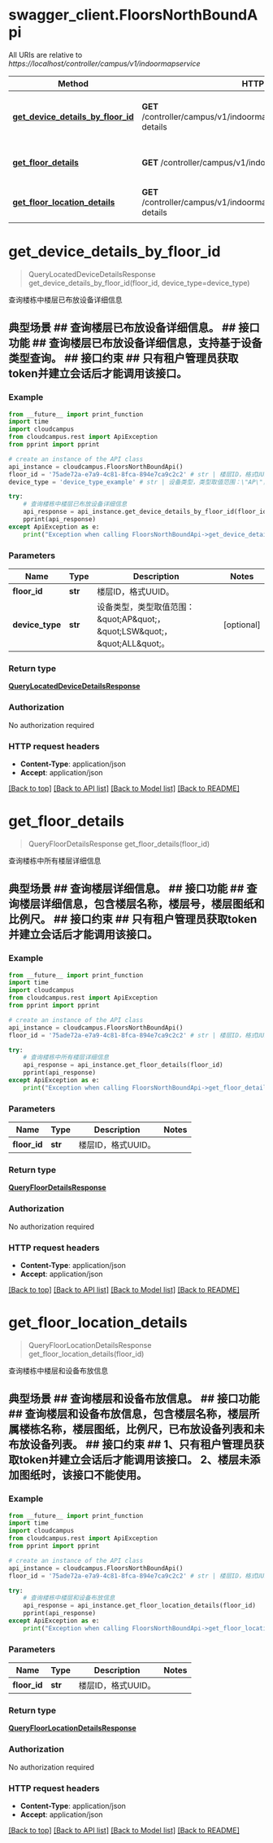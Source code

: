 # swagger_client.FloorsNorthBoundApi

All URIs are relative to *https://localhost/controller/campus/v1/indoormapservice*

Method | HTTP request | Description
------------- | ------------- | -------------
[**get_device_details_by_floor_id**](FloorsNorthBoundApi.md#get_device_details_by_floor_id) | **GET** /controller/campus/v1/indoormapservice/floors/{floorId}/devices-details | 查询楼栋中楼层已布放设备详细信息
[**get_floor_details**](FloorsNorthBoundApi.md#get_floor_details) | **GET** /controller/campus/v1/indoormapservice/floors/{floorId} | 查询楼栋中所有楼层详细信息
[**get_floor_location_details**](FloorsNorthBoundApi.md#get_floor_location_details) | **GET** /controller/campus/v1/indoormapservice/floors/{floorId}/locaion-details | 查询楼栋中楼层和设备布放信息


# **get_device_details_by_floor_id**
> QueryLocatedDeviceDetailsResponse get_device_details_by_floor_id(floor_id, device_type=device_type)

查询楼栋中楼层已布放设备详细信息

## 典型场景 ##  查询楼层已布放设备详细信息。 ## 接口功能 ##  查询楼层已布放设备详细信息，支持基于设备类型查询。 ## 接口约束 ##  只有租户管理员获取token并建立会话后才能调用该接口。 

### Example 
```python
from __future__ import print_function
import time
import cloudcampus
from cloudcampus.rest import ApiException
from pprint import pprint

# create an instance of the API class
api_instance = cloudcampus.FloorsNorthBoundApi()
floor_id = '75ade72a-e7a9-4c81-8fca-894e7ca9c2c2' # str | 楼层ID，格式UUID。
device_type = 'device_type_example' # str | 设备类型，类型取值范围：\"AP\"，\"LSW\"，\"ALL\"。 (optional)

try: 
    # 查询楼栋中楼层已布放设备详细信息
    api_response = api_instance.get_device_details_by_floor_id(floor_id, device_type=device_type)
    pprint(api_response)
except ApiException as e:
    print("Exception when calling FloorsNorthBoundApi->get_device_details_by_floor_id: %s\n" % e)
```

### Parameters

Name | Type | Description  | Notes
------------- | ------------- | ------------- | -------------
 **floor_id** | **str**| 楼层ID，格式UUID。 | 
 **device_type** | **str**| 设备类型，类型取值范围：\&quot;AP\&quot;，\&quot;LSW\&quot;，\&quot;ALL\&quot;。 | [optional] 

### Return type

[**QueryLocatedDeviceDetailsResponse**](QueryLocatedDeviceDetailsResponse.md)

### Authorization

No authorization required

### HTTP request headers

 - **Content-Type**: application/json
 - **Accept**: application/json

[[Back to top]](#) [[Back to API list]](../README.md#documentation-for-api-endpoints) [[Back to Model list]](../README.md#documentation-for-models) [[Back to README]](../README.md)

# **get_floor_details**
> QueryFloorDetailsResponse get_floor_details(floor_id)

查询楼栋中所有楼层详细信息

## 典型场景 ##  查询楼层详细信息。 ## 接口功能 ##  查询楼层详细信息，包含楼层名称，楼层号，楼层图纸和比例尺。 ## 接口约束 ##  只有租户管理员获取token并建立会话后才能调用该接口。 

### Example 
```python
from __future__ import print_function
import time
import cloudcampus
from cloudcampus.rest import ApiException
from pprint import pprint

# create an instance of the API class
api_instance = cloudcampus.FloorsNorthBoundApi()
floor_id = '75ade72a-e7a9-4c81-8fca-894e7ca9c2c2' # str | 楼层ID，格式UUID。

try: 
    # 查询楼栋中所有楼层详细信息
    api_response = api_instance.get_floor_details(floor_id)
    pprint(api_response)
except ApiException as e:
    print("Exception when calling FloorsNorthBoundApi->get_floor_details: %s\n" % e)
```

### Parameters

Name | Type | Description  | Notes
------------- | ------------- | ------------- | -------------
 **floor_id** | **str**| 楼层ID，格式UUID。 | 

### Return type

[**QueryFloorDetailsResponse**](QueryFloorDetailsResponse.md)

### Authorization

No authorization required

### HTTP request headers

 - **Content-Type**: application/json
 - **Accept**: application/json

[[Back to top]](#) [[Back to API list]](../README.md#documentation-for-api-endpoints) [[Back to Model list]](../README.md#documentation-for-models) [[Back to README]](../README.md)

# **get_floor_location_details**
> QueryFloorLocationDetailsResponse get_floor_location_details(floor_id)

查询楼栋中楼层和设备布放信息

## 典型场景 ##  查询楼层和设备布放信息。 ## 接口功能 ##  查询楼层和设备布放信息，包含楼层名称，楼层所属楼栋名称，楼层图纸，比例尺，已布放设备列表和未布放设备列表。 ## 接口约束 ##  1、只有租户管理员获取token并建立会话后才能调用该接口。  2、楼层未添加图纸时，该接口不能使用。 

### Example 
```python
from __future__ import print_function
import time
import cloudcampus
from cloudcampus.rest import ApiException
from pprint import pprint

# create an instance of the API class
api_instance = cloudcampus.FloorsNorthBoundApi()
floor_id = '75ade72a-e7a9-4c81-8fca-894e7ca9c2c2' # str | 楼层ID，格式UUID。

try: 
    # 查询楼栋中楼层和设备布放信息
    api_response = api_instance.get_floor_location_details(floor_id)
    pprint(api_response)
except ApiException as e:
    print("Exception when calling FloorsNorthBoundApi->get_floor_location_details: %s\n" % e)
```

### Parameters

Name | Type | Description  | Notes
------------- | ------------- | ------------- | -------------
 **floor_id** | **str**| 楼层ID，格式UUID。 | 

### Return type

[**QueryFloorLocationDetailsResponse**](QueryFloorLocationDetailsResponse.md)

### Authorization

No authorization required

### HTTP request headers

 - **Content-Type**: application/json
 - **Accept**: application/json

[[Back to top]](#) [[Back to API list]](../README.md#documentation-for-api-endpoints) [[Back to Model list]](../README.md#documentation-for-models) [[Back to README]](../README.md)

